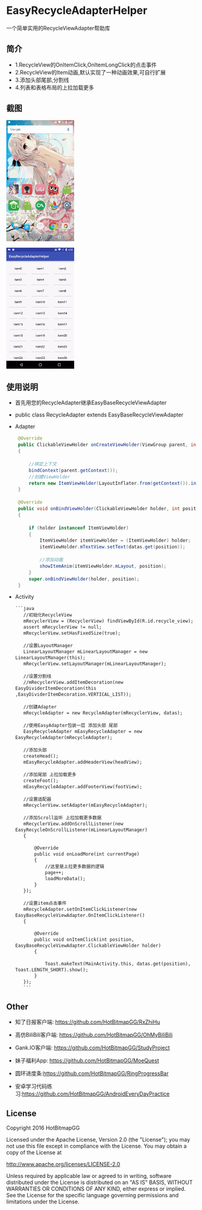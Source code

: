 # EasyRecycleAdapterHelper

一个简单实用的RecycleViewAdapter帮助库


## 简介
 * 1.RecycleView的OnItemClick,OnItemLongClick的点击事件
 * 2.RecycleView的Item动画,默认实现了一种动画效果,可自行扩展
 * 3.添加头部尾部,分割线
 * 4.列表和表格布局的上拉加载更多

## 截图

![](https://github.com/HotBitmapGG/EasyRecycleAdapterHelper/blob/master/pic/01.gif?raw=true)

![](https://github.com/HotBitmapGG/EasyRecycleAdapterHelper/blob/master/pic/02.gif?raw=true)


## 使用说明

 * 首先用您的RecycleAdapter继承EasyBaseRecycleViewAdapter

 * public class RecycleAdapter extends EasyBaseRecycleViewAdapter

 * Adapter

    ```java
     @Override
     public ClickableViewHolder onCreateViewHolder(ViewGroup parent, int viewType)
     {

         //绑定上下文
         bindContext(parent.getContext());
         //创建ViewHolder
         return new ItemViewHolder(LayoutInflater.from(getContext()).inflate(R.layout.item_main, parent, false));
     }

     @Override
     public void onBindViewHolder(ClickableViewHolder holder, int position)
     {

         if (holder instanceof ItemViewHolder)
         {
             ItemViewHolder itemViewHolder = (ItemViewHolder) holder;
             itemViewHolder.mTextView.setText(datas.get(position));

             //添加动画
             showItemAnim(itemViewHolder.mLayout, position);
         }
         super.onBindViewHolder(holder, position);
     }
     ```


 * Activity

       ```java
          //初始化RecycleView
          mRecyclerView = (RecyclerView) findViewById(R.id.recycle_view);
          assert mRecyclerView != null;
          mRecyclerView.setHasFixedSize(true);

          //设置LayoutManager
          LinearLayoutManager mLinearLayoutManager = new LinearLayoutManager(this);
          mRecyclerView.setLayoutManager(mLinearLayoutManager);

          //设置分割线
          //mRecyclerView.addItemDecoration(new EasyDividerItemDecoration(this ,EasyDividerItemDecoration.VERTICAL_LIST));

          //创建Adapter
          mRecycleAdapter = new RecycleAdapter(mRecyclerView, datas);

          //使用EasyAdapter包装一层 添加头部 尾部
          EasyRecycleAdapter mEasyRecycleAdapter = new EasyRecycleAdapter(mRecycleAdapter);

          //添加头部
          createHead();
          mEasyRecycleAdapter.addHeaderView(headView);

          //添加尾部 上拉加载更多
          createFoot();
          mEasyRecycleAdapter.addFooterView(footView);

          //设置适配器
          mRecyclerView.setAdapter(mEasyRecycleAdapter);

          //添加Scroll监听 上拉加载更多数据
          mRecyclerView.addOnScrollListener(new EasyRecycleOnScrollListener(mLinearLayoutManager)
          {

              @Override
              public void onLoadMore(int currentPage)
              {
                  //这里是上拉更多数据的逻辑
                  page++;
                  loadMoreData();
              }
          });

          //设置item点击事件
          mRecycleAdapter.setOnItemClickListener(new EasyBaseRecycleViewAdapter.OnItemClickListener()
          {

              @Override
              public void onItemClick(int position, EasyBaseRecycleViewAdapter.ClickableViewHolder holder)
              {

                  Toast.makeText(MainActivity.this, datas.get(position), Toast.LENGTH_SHORT).show();
              }
          });
          ```


  ## Other

  * 知了日报客户端: https://github.com/HotBitmapGG/RxZhiHu

  * 高仿BiliBili客户端: https://github.com/HotBitmapGG/OhMyBiliBili

  * Gank.IO客户端: https://github.com/HotBitmapGG/StudyProject

  * 妹子福利App: https://github.com/HotBitmapGG/MoeQuest

  * 圆环进度条:https://github.com/HotBitmapGG/RingProgressBar

  * 安卓学习代码练习:https://github.com/HotBitmapGG/AndroidEveryDayPractice

  ## License

   Copyright 2016 HotBitmapGG

   Licensed under the Apache License, Version 2.0 (the "License"); you may not use this file except in compliance with the License. You may obtain a copy of the License at

   http://www.apache.org/licenses/LICENSE-2.0

   Unless required by applicable law or agreed to in writing, software distributed under the License is distributed on an "AS IS" BASIS, WITHOUT WARRANTIES OR CONDITIONS OF ANY KIND, either express or implied. See the License for the specific language governing permissions and limitations under the License.




